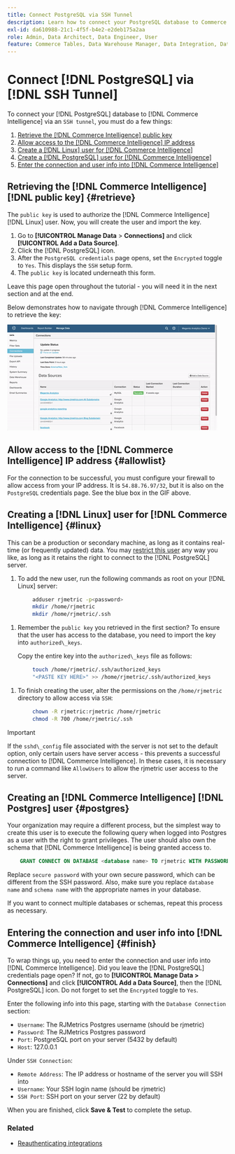 ```yaml
---
title: Connect PostgreSQL via SSH Tunnel
description: Learn how to connect your PostgreSQL database to Commerce Intelligence via an SSH tunnel.
exl-id: da610988-21c1-4f5f-b4e2-e2deb175a2aa
role: Admin, Data Architect, Data Engineer, User
feature: Commerce Tables, Data Warehouse Manager, Data Integration, Data Import/Export, SQL Report Builder
---
```

# Connect [!DNL PostgreSQL] via [!DNL SSH Tunnel]

To connect your [!DNL PostgreSQL] database to [!DNL Commerce Intelligence] via an `SSH tunnel`, you must do a few things:

1. [Retrieve the [!DNL Commerce Intelligence] public key](#retrieve)
1. [Allow access to the [!DNL Commerce Intelligence] IP address](#allowlist)
1. [Create a [!DNL Linux] user for [!DNL Commerce Intelligence] ](#linux)
1. [Create a [!DNL PostgreSQL] user for [!DNL Commerce Intelligence] ](#postgres)
1. [Enter the connection and user info into [!DNL Commerce Intelligence]](#finish)

## Retrieving the [!DNL Commerce Intelligence] [!DNL public key] {#retrieve}

The `public key` is used to authorize the [!DNL Commerce Intelligence] [!DNL Linux] user. Now, you will create the user and import the key.

1. Go to **[!UICONTROL Manage Data** > **Connections]** and click **[!UICONTROL Add a Data Source]**.
1. Click the [!DNL PostgreSQL] icon.
1. After the `PostgreSQL credentials` page opens, set the `Encrypted` toggle to `Yes`. This displays the `SSH` setup form.
1. The `public key` is located underneath this form.

Leave this page open throughout the tutorial - you will need it in the next section and at the end.

Below demonstrates how to navigate through [!DNL Commerce Intelligence] to retrieve the key:

![Retrieving the RJMetrics public key](../../../assets/get-mbi-public-key.gif) 

## Allow access to the [!DNL Commerce Intelligence] IP address {#allowlist}

For the connection to be successful, you must configure your firewall to allow access from your IP address. It is `54.88.76.97/32`, but it is also on the `PostgreSQL` credentials page. See the blue box in the GIF above.

## Creating a [!DNL Linux] user for [!DNL Commerce Intelligence] {#linux}

This can be a production or secondary machine, as long as it contains real-time (or frequently updated) data. You may [restrict this user](../../../administrator/account-management/restrict-db-access.md) any way you like, as long as it retains the right to connect to the [!DNL PostgreSQL] server.

1. To add the new user, run the following commands as root on your [!DNL Linux] server:

```bash
        adduser rjmetric -p<password>
        mkdir /home/rjmetric
        mkdir /home/rjmetric/.ssh
```

1. Remember the `public key` you retrieved in the first section? To ensure that the user has access to the database, you need to import the key into `authorized\_keys`.

     Copy the entire key into the `authorized\_keys` file as follows:

```bash
        touch /home/rjmetric/.ssh/authorized_keys
        "<PASTE KEY HERE>" >> /home/rjmetric/.ssh/authorized_keys
```

1. To finish creating the user, alter the permissions on the `/home/rjmetric` directory to allow access via `SSH`:

```bash
        chown -R rjmetric:rjmetric /home/rjmetric
        chmod -R 700 /home/rjmetric/.ssh
```

>[!IMPORTANT]
>
>If the `sshd\_config` file associated with the server is not set to the default option, only certain users have server access - this prevents a successful connection to [!DNL Commerce Intelligence]. In these cases, it is necessary to run a command like `AllowUsers` to allow the rjmetric user access to the server.

## Creating an [!DNL Commerce Intelligence] [!DNL Postgres] user {#postgres}

Your organization may require a different process, but the simplest way to create this user is to execute the following query when logged into Postgres as a user with the right to grant privileges. The user should also own the schema that [!DNL Commerce Intelligence] is being granted access to.

```sql
    GRANT CONNECT ON DATABASE <database name> TO rjmetric WITH PASSWORD <secure password>;GRANT USAGE ON SCHEMA <schema name> TO rjmetric;GRANT SELECT ON ALL TABLES IN SCHEMA <schema name> TO rjmetric;ALTER DEFAULT PRIVILEGES IN SCHEMA <schema name> GRANT SELECT ON TABLES TO rjmetric;
```

Replace `secure password` with your own secure password, which can be different from the SSH password. Also, make sure you replace `database name` and `schema name` with the appropriate names in your database.

If you want to connect multiple databases or schemas, repeat this process as necessary.

## Entering the connection and user info into [!DNL Commerce Intelligence] {#finish}

To wrap things up, you need to enter the connection and user info into [!DNL Commerce Intelligence]. Did you leave the [!DNL PostgreSQL] credentials page open? If not, go to **[!UICONTROL Manage Data > Connections]** and click **[!UICONTROL Add a Data Source]**, then the [!DNL PostgreSQL] icon. Do not forget to set the `Encrypted` toggle to `Yes`.

Enter the following info into this page, starting with the `Database Connection` section:

* `Username`: The RJMetrics Postgres username (should be rjmetric)
* `Password`: The RJMetrics Postgres password
* `Port`: PostgreSQL port on your server (5432 by default)
* `Host`: 127.0.0.1

Under `SSH Connection`:

* `Remote Address`: The IP address or hostname of the server you will SSH into
* `Username`: Your SSH login name (should be rjmetric)
* `SSH Port`: SSH port on your server (22 by default)

When you are finished, click **Save & Test** to complete the setup.

### Related

* [Reauthenticating integrations](https://experienceleague.adobe.com/docs/commerce-knowledge-base/kb/how-to/mbi-reauthenticating-integrations.html)
